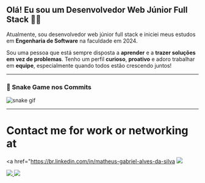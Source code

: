 ## Olá! Eu sou um Desenvolvedor Web Júnior Full Stack 👨‍💻

Atualmente, sou desenvolvedor web júnior full stack e iniciei meus estudos em **Engenharia de Software** na faculdade em 2024.

Sou uma pessoa que está sempre disposta a **aprender** e a **trazer soluções em vez de problemas**. Tenho um perfil **curioso**, **proativo** e adoro trabalhar em **equipe**, especialmente quando todos estão crescendo juntos!

---

### 🐍 Snake Game nos Commits

![snake gif](https://github.com/SEU-USUARIO/SEU-USUARIO/blob/output/github-contribution-grid-snake.svg)

---
  # Contact me for work or networking at

<a href="https://br.linkedin.com/in/matheus-gabriel-alves-da-silva
  <img src="https://img.shields.io/badge/LinkedIn-blue?style=for-the-badge&logo=linkedin&logoColor=white&link=https://www.linkedin.com/in/galvao-eduardo/" ></img> 
</a>

<a href="mailto:matheus01gabriel@outlook.com">
  <img src="https://img.shields.io/badge/Email-orange?style=for-the-badge&logo=Gmail&logoColor=white)"> </img>
</a>

<a href="https://www.instagram.com/matheeus.777/">
  <img src="https://img.shields.io/badge/Instagram-E4405F?style=for-the-badge&logo=Instagram&logoColor=white&link=https://www.instagram.com/sr_pulga/)"> </img>
</a>
